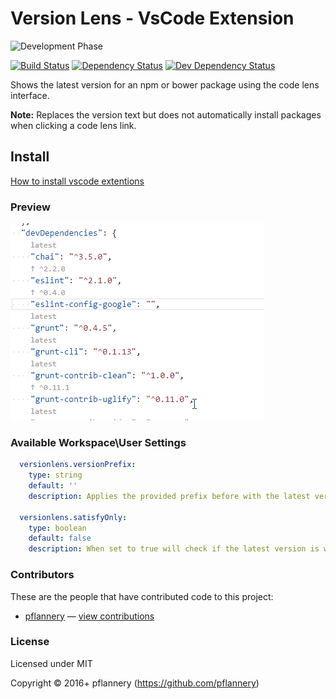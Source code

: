 # Version Lens - VsCode Extension

![Development Phase](http://img.shields.io/phase/alpha.png?color=yellowgreen)

[![Build Status](https://img.shields.io/travis/pflannery/vscode-versionlens/master.svg)](http://travis-ci.org/pflannery/vscode-versionlens "Check this project's build status on TravisCI")
[![Dependency Status](https://img.shields.io/david/pflannery/vscode-versionlens.svg)](https://david-dm.org/pflannery/vscode-versionlens)
[![Dev Dependency Status](https://img.shields.io/david/dev/pflannery/vscode-versionlens.svg)](https://david-dm.org/pflannery/vscode-versionlens#info=devDependencies)<br/>

Shows the latest version for an npm or bower package using the code lens interface. 

**Note:** Replaces the version text but does not automatically install packages when clicking a code lens link.

## Install

[How to install vscode extentions](https://code.visualstudio.com/docs/editor/extension-gallery)

### Preview

![Screenshot](images/animated-preview.gif)

### Available Workspace\\User Settings

```yaml
  versionlens.versionPrefix:
    type: string
    default: ''
    description: Applies the provided prefix before with the latest version when clicking on the code lens link.

  versionlens.satisfyOnly:
    type: boolean
    default: false
    description: When set to true will check if the latest version is within the range specified by the local version and displays 'satisfied' if local version is in range.
```

### Contributors

These are the people that have contributed code to this project:

- [pflannery](https://github.com/pflannery) — [view contributions](https://github.com/pflannery/vscode-versionlens/commits?author=pflannery)

### License

Licensed under MIT

Copyright &copy; 2016+ pflannery (https://github.com/pflannery)
